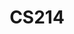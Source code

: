 ---
layout: course
title: CS214
department: Computer Science
name: Artificial Intelligence Lab
type: Lab
description: "AI is taught traditionally as it is driving force behind  many concepts in computer science and it is also  precursor to advanced courses like machine learning."
instructor: Prof. Kedar Khandeparkar
prerequisites:
semestertype: Full
level: UG
lectures: 0
tutorials: 0
practicals: 3
credits: 3
email: kedark@iitdh.ac.in
syllabus: "The lab will closely follow and aim to elucidate the lessons covered in the theory course CS344. Implementation and study of A*, Usage of Prolog Inferencing, Expert System Shells, Neural Net Platforms, Prediction and Sequence Labeling using HMMs, Simulation of Robot Navigation and such exercises are strongly recommended."
references:
    - "Stuart J. Russel, Peter Norvig, Artificial Intelligence, A Modern Approach (3rd ed.). Upper Saddle River Prentice Hall, 2010"
    - "N.J. Nilsson, Principles of Artificial Intelligence, Morgan Kaufmann, 1985"
    - "The Morgan Kaufmann Series in Artificial Intelligence, 2004"
    - "Christopher Bishop, Pattern Recognition and Machine Learning, Springer, 2006"
    - "Mark Stefik, Introduction to Knowledge Systems, Morgan Kaufmann, 1995"
    - "E. Rich and K.Knight, Artificial Intelligence, Tata McGraw Hill, 1992."
permalink: /:title/
categories: cs 200 ug
---